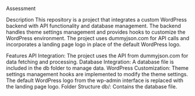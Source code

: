 Assessment

Description
This repository is a project that integrates a custom WordPress backend with API functionality and database management. The backend handles theme settings management and provides hooks to customize the WordPress environment. The project uses dummyjson.com for API calls and incorporates a landing page logo in place of the default WordPress logo.

Features
API Integration: The project uses the API from dummyjson.com for data fetching and processing.
Database Integration: A database file is included in the db folder to manage data.
WordPress Customization:
Theme settings management hooks are implemented to modify the theme settings.
The default WordPress logo from the wp-admin interface is replaced with the landing page logo.
Folder Structure
db/: Contains the database file.


